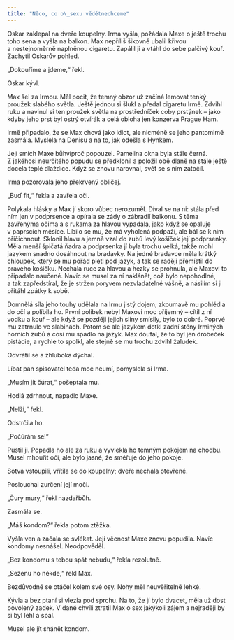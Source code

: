 ```yaml
---
title: "Něco, co o\_sexu vědětnechceme"
---
```


Oskar zaklepal na dveře koupelny. Irma vyšla, požádala Maxe o ještě trochu toho sena a vyšla na balkon. Max nepříliš šikovně ubalil křivou a nestejnoměrně naplněnou cigaretu. Zapálil ji a vtáhl do sebe palčivý kouř. Zachytil Oskarův pohled.

  

„Dokouříme a jdeme,“ řekl.

Oskar kývl.

Max šel za Irmou. Měl pocit, že temný obzor už začíná lemovat tenký proužek slabého světla. Ještě jednou si šlukl a předal cigaretu Irmě. Zdvihl ruku a navinul si ten proužek světla na prostředníček coby prstýnek – jako kdyby jeho prst byl ostrý otvírák a celá obloha jen konzerva Prague Ham.

Irmě připadalo, že se Max chová jako idiot, ale nicméně se jeho pantomimě zasmála. Myslela na Denisu a na to, jak odešla s Hynkem.

Její smích Maxe bůhvíproč popouzel. Pamelina okna byla stále černá. Z jakéhosi neurčitého popudu se předklonil a položil obě dlaně na stále ještě docela teplé dlaždice. Když se znovu narovnal, svět se s ním zatočil.

Irma pozorovala jeho překrvený obličej.

„Buď fit,“ řekla a zavřela oči.

Polykala hlásky a Max jí skoro vůbec nerozuměl. Díval se na ni: stála před ním jen v podprsence a opírala se zády o zábradlí balkonu. S těma zavřenýma očima a s rukama za hlavou vypadala, jako když se opaluje v paprscích měsíce. Líbilo se mu, že má vyholená podpaží, ale bál se k nim přičichnout. Sklonil hlavu a jemně vzal do zubů levý košíček její podprsenky. Měla menší špičatá ňadra a podprsenka jí byla trochu velká, takže mohl jazykem snadno dosáhnout na bradavky. Na jedné bradavce měla krátký chloupek, který se mu pořád pletl pod jazyk, a tak se raději přemístil do pravého košíčku. Nechala ruce za hlavou a hezky se prohnula, ale Maxovi to připadalo naučené. Navíc se musel za ní naklánět, což bylo nepohodlné, a tak zapředstíral, že je stržen poryvem nezvladatelné vášně, a násilím si ji přitáhl zpátky k sobě.

Domnělá síla jeho touhy udělala na Irmu jistý dojem; zkoumavě mu pohlédla do očí a políbila ho. První polibek nebyl Maxovi moc příjemný – cítil z ní vodku a kouř – ale když se později jejich sliny smísily, bylo to dobré. Poprvé mu zatrnulo ve slabinách. Potom se ale jazykem dotkl zadní stěny Irminých horních zubů a cosi mu spadlo na jazyk. Max doufal, že to byl jen drobeček pistácie, a rychle to spolkl, ale stejně se mu trochu zdvihl žaludek.

Odvrátil se a zhluboka dýchal.

Líbat pan spisovatel teda moc neumí, pomyslela si Irma.

„Musím jít čúrat,“ pošeptala mu.

Hodlá zdrhnout, napadlo Maxe.

„Nelži,“ řekl.

Odstrčila ho.

„Počúrám se!“

Pustil ji. Popadla ho ale za ruku a vyvlekla ho temným pokojem na chodbu. Musel mhouřit oči, ale bylo jasné, že směřuje do jeho pokoje.

Sotva vstoupili, vřítila se do koupelny; dveře nechala otevřené.

Poslouchal zurčení její moči.

„Čury mury,“ řekl nazdařbůh.

Zasmála se.

„Máš kondom?“ řekla potom ztěžka.

Vyšla ven a začala se svlékat. Její věcnost Maxe znovu popudila. Navíc kondomy nesnášel. Neodpověděl.

„Bez kondomu s tebou spát nebudu,“ řekla rezolutně.

„Seženu ho někde,“ řekl Max.

Bezdůvodně se otáčel kolem své osy. Nohy měl neuvěřitelně lehké.

Kývla a bez ptaní si vlezla pod sprchu. Na to, že jí bylo dvacet, měla už dost povolený zadek. V dané chvíli ztratil Max o sex jakýkoli zájem a nejraději by si byl lehl a spal.

Musel ale jít shánět kondom.
